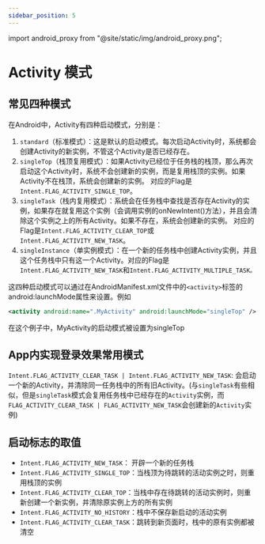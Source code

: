 ```yaml
---
sidebar_position: 5
---
```


import android_proxy from "@site/static/img/android_proxy.png";

# Activity 模式

## 常见四种模式

在Android中，Activity有四种启动模式，分别是：

1. `standard`（标准模式）：这是默认的启动模式。每次启动Activity时，系统都会创建Activity的新实例，不管这个Activity是否已经存在。
2. `singleTop`（栈顶复用模式）：如果Activity已经位于任务栈的栈顶，那么再次启动这个Activity时，系统不会创建新的实例，而是复用栈顶的实例。如果Activity不在栈顶，系统会创建新的实例。 对应的Flag是`Intent.FLAG_ACTIVITY_SINGLE_TOP`。
3. `singleTask`（栈内复用模式）：系统会在任务栈中查找是否存在Activity的实例，如果存在就复用这个实例（会调用实例的onNewIntent()方法），并且会清除这个实例之上的所有Activity。如果不存在，系统会创建新的实例。 对应的Flag是`Intent.FLAG_ACTIVITY_CLEAR_TOP`或`Intent.FLAG_ACTIVITY_NEW_TASK`。
4. `singleInstance`（单实例模式）：在一个新的任务栈中创建Activity实例，并且这个任务栈中只有这一个Activity。对应的Flag是`Intent.FLAG_ACTIVITY_NEW_TASK`和`Intent.FLAG_ACTIVITY_MULTIPLE_TASK。`

这四种启动模式可以通过在AndroidManifest.xml文件中的`<activity>`标签的android:launchMode属性来设置。例如

```xml
<activity android:name=".MyActivity" android:launchMode="singleTop" />
```

在这个例子中，MyActivity的启动模式被设置为singleTop

## App内实现登录效果常用模式

`Intent.FLAG_ACTIVITY_CLEAR_TASK | Intent.FLAG_ACTIVITY_NEW_TASK`: 会启动一个新的Activity，并清除同一任务栈中的所有旧Activity。(与`singleTask`有些相似，但是`singleTask`模式会复用任务栈中已经存在的`Activity`实例，而`FLAG_ACTIVITY_CLEAR_TASK | FLAG_ACTIVITY_NEW_TASK`会创建新的`Activity`实例)

## 启动标志的取值

-   `Intent.FLAG_ACTIVITY_NEW_TASK`： 开辟一个新的任务栈
-   `Intent.FLAG_ACTIVITY_SINGLE_TOP`：当栈顶为待跳转的活动实例之时，则重用栈顶的实例
-   `Intent.FLAG_ACTIVITY_CLEAR_TOP`：当栈中存在待跳转的活动实例时，则重新创建一个新实例，并清除原实例上方的所有实例
-   `Intent.FLAG_ACTIVITY_NO_HISTORY`：栈中不保存新启动的活动实例
-   `Intent.FLAG_ACTIVITY_CLEAR_TASK`：跳转到新页面时，栈中的原有实例都被清空
